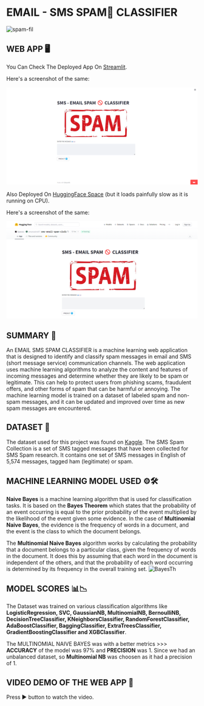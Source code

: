 # EMAIL - SMS SPAM🚫 CLASSIFIER
![spam-fil](https://user-images.githubusercontent.com/56089248/208253609-9a32d736-6e00-4fc8-ad7e-156cae3f22f6.jpg)



## WEB APP 🖥️
You Can Check The Deployed App On [Streamlit](https://amanastro7-email-sms-spam-classifier-sms-email-p7jnwf.streamlit.app/).

Here's a screenshot of the same:

![STREAMLIT SCREENSHOT](https://github.com/amanastro7/email-sms-spam-classifier/blob/main/images/streamlit_img.png)

Also Deployed On [HuggingFace Space](https://huggingface.co/spaces/amanastro07/sms-email-spam-clsfr)
(but it loads painfully slow as it is running on CPU).

Here's a screenshot of the same:

![HUGGING FACE SPACE SCREENSHOT](https://github.com/amanastro7/email-sms-spam-classifier/blob/main/images/image.png)



## SUMMARY 📝
An EMAIL SMS SPAM CLASSIFIER is a machine learning web application that is designed to identify and classify spam messages in email and SMS (short message service) communication channels. The web application uses machine learning algorithms to analyze the content and features of incoming messages and determine whether they are likely to be spam or legitimate. This can help to protect users from phishing scams, fraudulent offers, and other forms of spam that can be harmful or annoying. The machine learning model is trained on a dataset of labeled spam and non-spam messages, and it can be updated and improved over time as new spam messages are encountered.



## DATASET 📁
The dataset used for this project was found on [Kaggle](https://www.kaggle.com/datasets/uciml/sms-spam-collection-dataset). The SMS Spam Collection is a set of SMS tagged messages that have been collected for SMS Spam research. It contains one set of SMS messages in English of 5,574 messages, tagged ham (legitimate) or spam.



## MACHINE LEARNING MODEL USED ⚙️🛠️
**Naive Bayes** is a machine learning algorithm that is used for classification tasks. It is based on the **Bayes Theorem** which states that the probability of an event occurring is equal to the prior probability of the event multiplied by the likelihood of the event given some evidence. In the case of **Multinomial Naive Bayes**, the evidence is the frequency of words in a document, and the event is the class to which the document belongs.

The **Multinomial Naive Bayes** algorithm works by calculating the probability that a document belongs to a particular class, given the frequency of words in the document. It does this by assuming that each word in the document is independent of the others, and that the probability of each word occurring is determined by its frequency in the overall training set.
![BayesTh](https://user-images.githubusercontent.com/56089248/208252941-57e68b83-a1b7-4232-8e41-d5999456ccb7.png)



## MODEL SCORES 📊📉
The Dataset was trained on various classification algorithms like **LogisticRegression, SVC, GaussianNB, MultinomialNB, BernoulliNB, DecisionTreeClassifier, KNeighborsClassifier, RandomForestClassifier, AdaBoostClassifier, BaggingClassifier, ExtraTreesClassifier, GradientBoostingClassifier and XGBClassifier**.

The MULTINOMIAL NAIVE BAYES was with a better metrics >>> **ACCURACY** of the model was 97% and **PRECISION** was 1. Since we had an unbalanced dataset, so **Multinomial NB** was choosen as it had a precision of 1.



## VIDEO DEMO OF THE WEB APP 📱
Press ▶️ button to watch the video.

